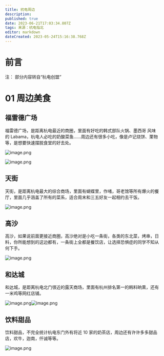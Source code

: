 ```yaml
---
title: 杭电周边
description: 
published: true
date: 2023-06-21T17:03:34.807Z
tags: 来源：杭电指北
editor: markdown
dateCreated: 2023-05-24T15:16:38.768Z
---
```


# 前言

注： 部分内容转自“杭电创盟”

# 01 周边美食

## 福雷德广场

福雷德广场，是距离杭电最近的商圈，里面有好吃的韩式部队火锅、墨西哥 风味的 Labama，杭电人必吃的奶酸菜鱼……周边还有很多小吃，像是卢记烧饼、栗物等，是想要快速摆脱食堂的好去处。

![image.png](https://cdn.nlark.com/yuque/0/2021/png/432943/1626961353226-66dcfc39-4f79-4433-9f8c-c754c152b2a4.png#clientId=u52dd9eb8-3f44-4&from=paste&height=251&id=u9cd6ab4e&originHeight=171&originWidth=229&originalType=binary&ratio=1&size=120906&status=done&style=none&taskId=u9d229b42-d3cb-4b88-ab1d-90bad42393f&width=336)

![image.png](https://cdn.nlark.com/yuque/0/2021/png/432943/1626961368308-b7e65afb-ffd0-4d40-bee0-fd215d218e13.png#clientId=u52dd9eb8-3f44-4&from=paste&height=212&id=u26bb5b09&originHeight=163&originWidth=258&originalType=binary&ratio=1&size=128283&status=done&style=none&taskId=u53be1c14-d004-4ea2-a8d0-951fe8a3498&width=336)

## 天街

天街，是距离杭电最大的综合商场，里面有蝴蝶里，作啫，哥老馆等所有爆火的餐厅，里面几乎涵盖了所有的菜系，适合周末和三五好友一起相约去干饭。

![image.png](https://cdn.nlark.com/yuque/0/2021/png/432943/1626962067656-04b28ed5-a383-4574-a117-7468d82a6fd8.png#clientId=u930e09df-eeb7-4&from=paste&height=285&id=u2f54cc40&originHeight=174&originWidth=232&originalType=binary&ratio=1&size=132153&status=done&style=none&taskId=ubd37c00b-4676-446d-8576-f12a4883c0e&width=380)

## 高沙

高沙，如果说前面更接近商圈，高沙绝对是小吃一条街，各类的东北菜，烤串，日料，你所能想到的这边都有，一条街上全都是餐饮店，让选择恐惧症的同学不知从何下手。

![image.png](https://cdn.nlark.com/yuque/0/2021/png/432943/1626961592660-f0b62c51-184b-46d7-8fba-4a8b7b67c366.png#clientId=u52dd9eb8-3f44-4&from=paste&height=285&id=u90d8b41d&originHeight=214&originWidth=285&originalType=binary&ratio=1&size=187053&status=done&style=none&taskId=uc62d4dcc-1a55-4dec-8ea2-c4c4c2203a7&width=380)

## 和达城

和达城，是距离杭电北门很近的露天商场，里面有杭州排名第一的韩料晌熏，还有一米鸡等网红店铺。

![image.png](https://cdn.nlark.com/yuque/0/2021/png/432943/1626961654006-7aef2ac6-8cee-4f64-8a05-b2c9deb0e8c3.png#clientId=u52dd9eb8-3f44-4&from=paste&height=251&id=u2a305e4d&originHeight=148&originWidth=198&originalType=binary&ratio=1&size=96470&status=done&style=none&taskId=u01d1c28c-087a-4f17-8e79-5b0643b1aca&width=336)![image.png](https://cdn.nlark.com/yuque/0/2021/png/432943/1626961662154-2159c3f3-d5ef-4aed-ab76-ae80184f27af.png#clientId=u52dd9eb8-3f44-4&from=paste&height=252&id=u4a530d0c&originHeight=151&originWidth=201&originalType=binary&ratio=1&size=92124&status=done&style=none&taskId=uaca77013-7621-465e-95b8-ee191d98da4&width=336)

## 饮料甜品

饮料甜品，不完全统计杭电东门外有将近 10 家的奶茶店，周边还有许许多多甜品店，欢牛，迦南，仟诚等等。

![image.png](https://cdn.nlark.com/yuque/0/2021/png/432943/1626961771659-bc189517-6177-4160-8c41-1d80e7a5e379.png#clientId=u52dd9eb8-3f44-4&from=paste&height=331&id=ubf805be0&originHeight=183&originWidth=210&originalType=binary&ratio=1&size=123584&status=done&style=none&taskId=uc5625a18-a824-43bc-a5bf-44bfbf4ea4b&width=380)

